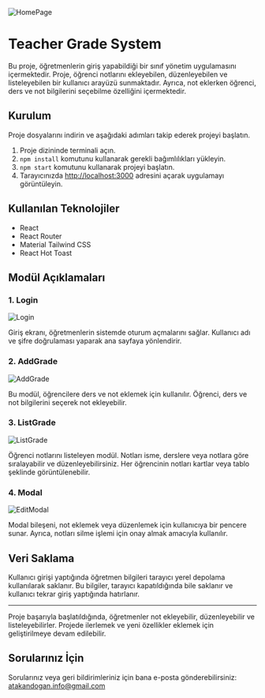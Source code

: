 ![HomePage](https://github.com/atakandgn/TeacherGradeSystem/assets/108396649/871bc0c0-3b0c-464f-89b3-9db0671e6193)
# Teacher Grade System


Bu proje, öğretmenlerin giriş yapabildiği bir sınıf yönetim uygulamasını içermektedir. Proje, öğrenci notlarını ekleyebilen, düzenleyebilen ve listeleyebilen bir kullanıcı arayüzü sunmaktadır. Ayrıca, not eklerken öğrenci, ders ve not bilgilerini seçebilme özelliğini içermektedir.

## Kurulum

Proje dosyalarını indirin ve aşağıdaki adımları takip ederek projeyi başlatın.

1. Proje dizininde terminali açın.
2. `npm install` komutunu kullanarak gerekli bağımlılıkları yükleyin.
3. `npm start` komutunu kullanarak projeyi başlatın.
4. Tarayıcınızda [http://localhost:3000](http://localhost:3000) adresini açarak uygulamayı görüntüleyin.

## Kullanılan Teknolojiler

- React
- React Router
- Material Tailwind CSS
- React Hot Toast

## Modül Açıklamaları

### 1. Login

![Login](https://github.com/atakandgn/TeacherGradeSystem/assets/108396649/09a9cfee-d7bd-4220-ae49-6e0a246a89ef)

Giriş ekranı, öğretmenlerin sistemde oturum açmalarını sağlar. Kullanıcı adı ve şifre doğrulaması yaparak ana sayfaya yönlendirir.

### 2. AddGrade

![AddGrade](https://github.com/atakandgn/TeacherGradeSystem/assets/108396649/8322fe62-9841-4213-bdf3-cfb06567c5e1)

Bu modül, öğrencilere ders ve not eklemek için kullanılır. Öğrenci, ders ve not bilgilerini seçerek not ekleyebilir.

### 3. ListGrade

![ListGrade](https://github.com/atakandgn/TeacherGradeSystem/assets/108396649/2c934e48-cdbe-4db1-8048-8acabaaea17f)


Öğrenci notlarını listeleyen modül. Notları isme, derslere veya notlara göre sıralayabilir ve düzenleyebilirsiniz. Her öğrencinin notları kartlar veya tablo şeklinde görüntülenebilir.

### 4. Modal

![EditModal](https://github.com/atakandgn/TeacherGradeSystem/assets/108396649/72a46309-0abd-4b5f-98cd-7f56e6b77c1d)


Modal bileşeni, not eklemek veya düzenlemek için kullanıcıya bir pencere sunar. Ayrıca, notları silme işlemi için onay almak amacıyla kullanılır.

## Veri Saklama

Kullanıcı girişi yaptığında öğretmen bilgileri tarayıcı yerel depolama kullanılarak saklanır. Bu bilgiler, tarayıcı kapatıldığında bile saklanır ve kullanıcı tekrar giriş yaptığında hatırlanır.

---

Proje başarıyla başlatıldığında, öğretmenler not ekleyebilir, düzenleyebilir ve listeleyebilirler. Projede ilerlemek ve yeni özellikler eklemek için geliştirilmeye devam edilebilir.

## Sorularınız İçin

Sorularınız veya geri bildirimleriniz için bana e-posta gönderebilirsiniz: [atakandogan.info@gmail.com](mailto:atakandogan.info@gmail.com)
